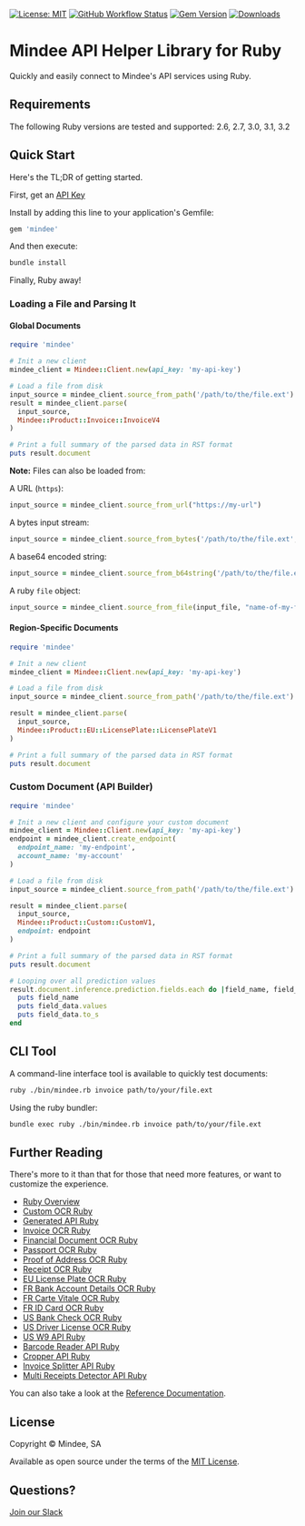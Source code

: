 [![License: MIT](https://img.shields.io/github/license/mindee/mindee-api-ruby)](https://opensource.org/licenses/MIT) [![GitHub Workflow Status](https://img.shields.io/github/actions/workflow/status/mindee/mindee-api-ruby/test.yml)](https://github.com/mindee/mindee-api-ruby) [![Gem Version](https://img.shields.io/gem/v/mindee)](https://rubygems.org/gems/mindee) [![Downloads](https://img.shields.io/gem/dt/mindee.svg)](https://rubygems.org/gems/mindee)

# Mindee API Helper Library for Ruby
Quickly and easily connect to Mindee's API services using Ruby.

## Requirements
The following Ruby versions are tested and supported: 2.6, 2.7, 3.0, 3.1, 3.2

## Quick Start
Here's the TL;DR of getting started.

First, get an [API Key](https://developers.mindee.com/docs/create-api-key)

Install by adding this line to your application's Gemfile:

```ruby
gem 'mindee'
```

And then execute:
```sh
bundle install
```

Finally, Ruby away!

### Loading a File and Parsing It

#### Global Documents
```ruby
require 'mindee'

# Init a new client
mindee_client = Mindee::Client.new(api_key: 'my-api-key')

# Load a file from disk
input_source = mindee_client.source_from_path('/path/to/the/file.ext')
result = mindee_client.parse(
  input_source,
  Mindee::Product::Invoice::InvoiceV4
)

# Print a full summary of the parsed data in RST format
puts result.document
```

**Note:** Files can also be loaded from:

A URL (`https`):
```rb
input_source = mindee_client.source_from_url("https://my-url")
```

A bytes input stream:
```rb
input_source = mindee_client.source_from_bytes('/path/to/the/file.ext', "name-of-my-file.ext")
```

A base64 encoded string:
```rb
input_source = mindee_client.source_from_b64string('/path/to/the/file.ext', "name-of-my-file.ext")
```

A ruby `file` object:
```rb
input_source = mindee_client.source_from_file(input_file, "name-of-my-file.ext")
```

#### Region-Specific Documents
```ruby
require 'mindee'

# Init a new client
mindee_client = Mindee::Client.new(api_key: 'my-api-key')

# Load a file from disk
input_source = mindee_client.source_from_path('/path/to/the/file.ext')

result = mindee_client.parse(
  input_source,
  Mindee::Product::EU::LicensePlate::LicensePlateV1
)

# Print a full summary of the parsed data in RST format
puts result.document
```

### Custom Document (API Builder)
```ruby
require 'mindee'

# Init a new client and configure your custom document
mindee_client = Mindee::Client.new(api_key: 'my-api-key')
endpoint = mindee_client.create_endpoint(
  endpoint_name: 'my-endpoint',
  account_name: 'my-account'
)

# Load a file from disk
input_source = mindee_client.source_from_path('/path/to/the/file.ext')

result = mindee_client.parse(
  input_source,
  Mindee::Product::Custom::CustomV1,
  endpoint: endpoint
)

# Print a full summary of the parsed data in RST format
puts result.document

# Looping over all prediction values
result.document.inference.prediction.fields.each do |field_name, field_data|
  puts field_name
  puts field_data.values
  puts field_data.to_s
end
```

## CLI Tool

A command-line interface tool is available to quickly test documents:
```sh
ruby ./bin/mindee.rb invoice path/to/your/file.ext
```


Using the ruby bundler:
```sh
bundle exec ruby ./bin/mindee.rb invoice path/to/your/file.ext
```

## Further Reading
There's more to it than that for those that need more features, or want to
customize the experience.

* [Ruby Overview](https://developers.mindee.com/docs/getting-started-ocr-ruby)
* [Custom OCR Ruby](https://developers.mindee.com/docs/api-builder-ocr-ruby)
* [Generated API Ruby](https://developers.mindee.com/docs/generated-api-ruby)
* [Invoice OCR Ruby](https://developers.mindee.com/docs/invoice-ocr-ruby)
* [Financial Document OCR Ruby](https://developers.mindee.com/docs/financial-document-ocr-ruby)
* [Passport OCR Ruby](https://developers.mindee.com/docs/passport-ocr-ruby)
* [Proof of Address OCR Ruby](https://developers.mindee.com/docs/proof-of-address-ocr-ruby)
* [Receipt OCR Ruby](https://developers.mindee.com/docs/receipt-ocr-ruby)
* [EU License Plate OCR Ruby](https://developers.mindee.com/docs/eu-license-plate-ocr-ruby)
* [FR Bank Account Details OCR Ruby](https://developers.mindee.com/docs/fr-bank-account-details-ocr-ruby)
* [FR Carte Vitale OCR Ruby](https://developers.mindee.com/docs/fr-carte-vitale-ocr-ruby)
* [FR ID Card OCR Ruby](https://developers.mindee.com/docs/fr-id-card-ocr-ruby)
* [US Bank Check OCR Ruby](https://developers.mindee.com/docs/us-bank-check-ocr-ruby)
* [US Driver License OCR Ruby](https://developers.mindee.com/docs/us-driver-license-ocr-ruby)
* [US W9 API Ruby](https://developers.mindee.com/docs/us-w9-api-ruby)
* [Barcode Reader API Ruby](https://developers.mindee.com/docs/barcode-reader-api-ruby)
* [Cropper API Ruby](https://developers.mindee.com/docs/cropper-api-ruby)
* [Invoice Splitter API Ruby](https://developers.mindee.com/docs/invoice-splitter-api-ruby)
* [Multi Receipts Detector API Ruby](https://developers.mindee.com/docs/multi-receipts-detector-api-ruby)


You can also take a look at the
[Reference Documentation](https://mindee.github.io/mindee-api-ruby/).


## License
Copyright © Mindee, SA

Available as open source under the terms of the [MIT License](https://opensource.org/licenses/MIT).

## Questions?
[Join our Slack](https://join.slack.com/t/mindee-community/shared_invite/zt-1jv6nawjq-FDgFcF2T5CmMmRpl9LLptw)
